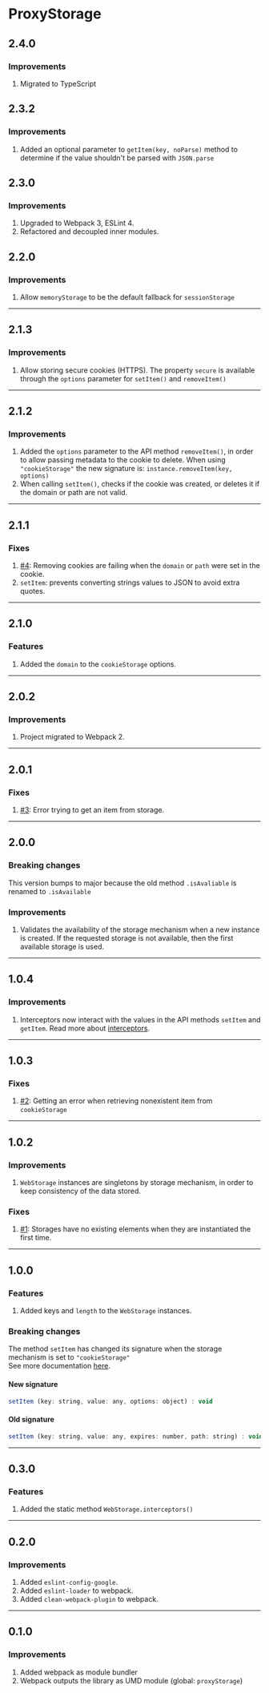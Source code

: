 # ProxyStorage

<!-- markdownlint-disable MD024 MD033 -->

## 2.4.0

### Improvements

1. Migrated to TypeScript

## 2.3.2

### Improvements

1. Added an optional parameter to `getItem(key, noParse)` method
   to determine if the value shouldn't be parsed with `JSON.parse`

## 2.3.0

### Improvements

1. Upgraded to Webpack 3, ESLint 4.
1. Refactored and decoupled inner modules.

## 2.2.0

### Improvements

1. Allow `memoryStorage` to be the default fallback for `sessionStorage`

---

## 2.1.3

### Improvements

1. Allow storing secure cookies (HTTPS). The property `secure` is available through the `options` parameter for `setItem()` and `removeItem()`

---

## 2.1.2

### Improvements

1. Added the `options` parameter to the API method `removeItem()`, in order to allow passing metadata to the cookie to delete.
   When using `"cookieStorage"` the new signature is: `instance.removeItem(key, options)`
1. When calling `setItem()`, checks if the cookie was created, or deletes it if the domain or path are not valid.

---

## 2.1.1

### Fixes

1. [#4](https://github.com/jherax/proxy-storage/issues/4): Removing cookies are failing when the `domain` or `path` were set in the cookie.
1. `setItem`: prevents converting strings values to JSON to avoid extra quotes.

---

## 2.1.0

### Features

1. Added the `domain` to the `cookieStorage` options.

---

## 2.0.2

### Improvements

1. Project migrated to Webpack 2.

---

## 2.0.1

### Fixes

1. [#3](https://github.com/jherax/proxy-storage/issues/3): Error trying to get an item from storage.

---

## 2.0.0

### Breaking changes

This version bumps to major because the old method `.isAvaliable` is renamed to `.isAvailable`

### Improvements

1. Validates the availability of the storage mechanism when a new instance is created. If the requested storage is not available, then the first available storage is used.

---

## 1.0.4

### Improvements

1. Interceptors now interact with the values in the API methods `setItem` and `getItem`. Read more about [interceptors](README.md#static-methods).

---

## 1.0.3

### Fixes

1. [#2](https://github.com/jherax/proxy-storage/issues/2): Getting an error when retrieving nonexistent item from `cookieStorage`

---

## 1.0.2

### Improvements

1. `WebStorage` instances are singletons by storage mechanism, in order to keep consistency of the data stored.

### Fixes

1. [#1](https://github.com/jherax/proxy-storage/issues/1): Storages have no existing elements when they are instantiated the first time.

---

## 1.0.0

### Features

1. Added keys and `length` to the `WebStorage` instances.

### Breaking changes

The method `setItem` has changed its signature when the storage mechanism is set to `"cookieStorage"`
<br/>See more documentation [here](README.md#setitem-for-cookiestorage).

#### New signature

```javascript
setItem (key: string, value: any, options: object) : void
```

#### Old signature

```javascript
setItem (key: string, value: any, expires: number, path: string) : void
```

---

## 0.3.0

### Features

1. Added the static method `WebStorage.interceptors()`

---

## 0.2.0

### Improvements

1. Added `eslint-config-google`.
1. Added `eslint-loader` to webpack.
1. Added `clean-webpack-plugin` to webpack.

---

## 0.1.0

### Improvements

1. Added webpack as module bundler
1. Webpack outputs the library as UMD module (global: `proxyStorage`)
